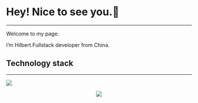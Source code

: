 # Hey! Nice to see you.👋

---

Welcome to my page.

I’m Hilbert.Fullstack developer from China.

## Technology stack

---

![]([https://activity-graph.herokuapp.com/graph?username=你的Github用户名&theme=github](https://github-readme-activity-graph.cyclic.app/graph?username=moonerhigh&theme=github))
<div align="center"> <img src="https://visitor-badge.glitch.me/badge?page_id=moonerhigh" /> </div>

